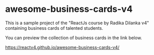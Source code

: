 # awesome-business-cards-v4
This is a sample project of the "ReactJs course by Radika Dilanka v4" containing business cards of talented students.

You can preview the collection of business cards in the link below.

https://reactv4.github.io/awesome-business-cards-v4/
